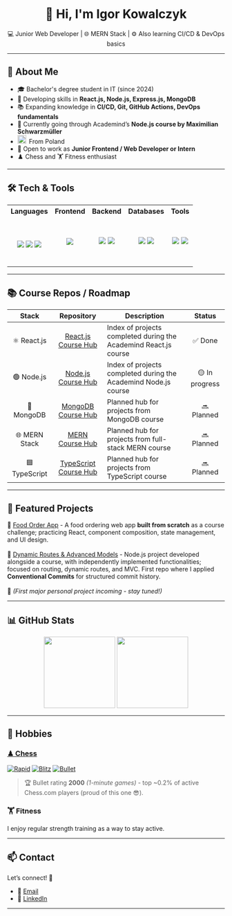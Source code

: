 <div align="center">

# 👋 Hi, I'm Igor Kowalczyk

💻 Junior Web Developer | 🌐 MERN Stack | ⚙️ Also learning CI/CD & DevOps basics

</div>

---

## 🚀 About Me

- 🎓 Bachelor's degree student in IT (since 2024)
- 🌱 Developing skills in **React.js, Node.js, Express.js, MongoDB**
- 📚 Expanding knowledge in **CI/CD, Git, GitHub Actions, DevOps fundamentals**
- 🎯 Currently going through Academind’s **Node.js course by Maximilian Schwarzmüller**
- <img src="https://flagcdn.com/w20/pl.png" alt="Poland flag" width="20" />&thinsp;&nbsp;From Poland 
- 🤝 Open to work as **Junior Frontend / Web Developer or Intern**
- ♟️ Chess and 🏋️ Fitness enthusiast

---

## 🛠️ Tech & Tools  
  
<table width="100%">
  <tr>
    <th align="center">Languages</th>
    <th align="center">Frontend</th>
    <th align="center">Backend</th>
    <th align="center">Databases</th>
    <th align="center">Tools</th>
  </tr>
  <tr>
    <td align="center">
      <!-- I had some alignment issues (Badges are misaligned in table cells and there was no clear HTML-way of fixing it (GitHub sanitizes HTML), check: -->
      <!-- https://stackoverflow.com/questions/44172954/is-it-possible-to-have-a-table-in-the-center-in-a-github-gist-markdown#:~:text=The%20HTML%20is%20sanitized -->
      <!-- _ -->
      <!-- But I somehow got it working :) - adding a <p> tag witn a <span>&nbsp;</span> inside of it, and the same <span> at the end of the <td> -->
        <p>
          <span>&nbsp;</span>
        </p>
      <p align="center">
        <img src="https://img.shields.io/badge/JavaScript-ES6+-f7df1e?logo=javascript&logoColor=black">
        <img src="https://img.shields.io/badge/HTML5-e34f26?logo=html5&logoColor=white">
        <img src="https://img.shields.io/badge/CSS3-1572b6?logo=css3&logoColor=white">
      </p>
      <span>&nbsp;</span>
    </td>
    <td align="center">
      <img src="https://img.shields.io/badge/React-20232a?logo=react&logoColor=61dafb">
    </td>
    <td align="center">
      <img src="https://img.shields.io/badge/Node.js-43853d?logo=node.js&logoColor=white">
      <img src="https://img.shields.io/badge/Express.js-000000?logo=express&logoColor=white">
    </td>
    <td align="center">
      <img src="https://img.shields.io/badge/MongoDB-47a248?logo=mongodb&logoColor=white">
      <img src="https://img.shields.io/badge/MySQL-005c84?logo=mysql&logoColor=white">
    </td>
    <td align="center">
      <img src="https://img.shields.io/badge/Git-F05032?logo=git&logoColor=white">
      <img src="https://img.shields.io/badge/GitHub-181717?logo=github&logoColor=white">
    </td>
  </tr>
</table>

---

## 📚 Course Repos / Roadmap

| Stack        | Repository | Description | Status |
|:------------:|:------------:|-------------|:------------:|
| ⚛️ React.js | [React.js Course Hub](https://github.com/WodaMineralna/react-course-hub) | Index of projects completed during the Academind React.js course | ✅ Done |
| 🟢 Node.js   | [Node.js Course Hub](https://github.com/WodaMineralna/node-course-hub) | Index of projects completed during the Academind Node.js course | 🟡 In progress |
| 🍃 MongoDB   | [MongoDB Course Hub](https://github.com/WodaMineralna/mongodb-course-hub) | Planned hub for projects from MongoDB course | 🔜 Planned |
| 🌐 MERN Stack | [MERN Course Hub](https://github.com/WodaMineralna/mern-course-hub) | Planned hub for projects from full-stack MERN course | 🔜 Planned |
| 🟦 TypeScript | [TypeScript Course Hub](https://github.com/WodaMineralna/typescript-course-hub) | Planned hub for projects from TypeScript course | 🔜 Planned |

---

## 📂 Featured Projects

🔹 [Food Order App](https://github.com/WodaMineralna/S19-Practice-Project-Building-a-Food-Order-App) - A food ordering web app **built from scratch** as a course challenge; practicing React, component composition, state management, and UI design.  
<br>
🔹 [Dynamic Routes & Advanced Models](https://github.com/WodaMineralna/S09-Dynamic-Routes-and-Advanced-Models) - Node.js project developed alongside a course, with independently implemented functionalities; focused on routing, dynamic routes, and MVC. First repo where I applied **Conventional Commits** for structured commit history.  
<br>
🔹 _(First major personal project incoming - stay tuned!)_

---

## 📊 GitHub Stats

<p align="center">
  <img src="https://github-readme-stats.vercel.app/api?username=WodaMineralna&show_icons=true&theme=tokyonight" height="165"/>
  <img src="https://github-readme-stats.vercel.app/api/top-langs/?username=WodaMineralna&layout=compact&theme=tokyonight" height="165"/>
</p>

---

## 🎯 Hobbies

### [♟ Chess](https://www.chess.com/member/ounounouno)

[![Rapid](https://img.shields.io/badge/dynamic/json?url=https%3A%2F%2Fapi.chess.com%2Fpub%2Fplayer%2Founounouno%2Fstats&query=%24.chess_rapid.last.rating&label=Rapid&suffix=%20ELO&logo=chessdotcom&logoColor=white&color=brightgreen)](https://www.chess.com/member/ounounouno)
[![Blitz](https://img.shields.io/badge/dynamic/json?url=https%3A%2F%2Fapi.chess.com%2Fpub%2Fplayer%2Founounouno%2Fstats&query=%24.chess_blitz.last.rating&label=Blitz&suffix=%20ELO&logo=chessdotcom&logoColor=white&color=blue)](https://www.chess.com/member/ounounouno)
[![Bullet](https://img.shields.io/badge/dynamic/json?url=https%3A%2F%2Fapi.chess.com%2Fpub%2Fplayer%2Founounouno%2Fstats&query=%24.chess_bullet.last.rating&label=Bullet&suffix=%20ELO&logo=chessdotcom&logoColor=white&color=blueviolet)](https://www.chess.com/member/ounounouno)

> 🏆 Bullet rating **2000** _(1-minute games)_ - top ~0.2% of active Chess.com players (proud of this one 😎).

### 🏋️ Fitness  
I enjoy regular strength training as a way to stay active.

---

## 📫 Contact
Let’s connect! 🚀
- 📧 [Email](mailto:contact.kowalczyki@gmail.com)
- 💼 [LinkedIn](https://linkedin.com/in/igorkowalczykdev)

---
